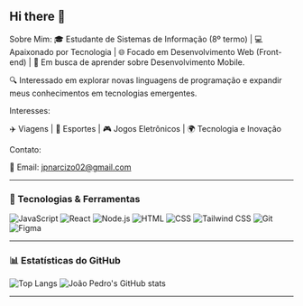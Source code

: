 ## Hi there 👋

Sobre Mim:
🎓 Estudante de Sistemas de Informação (8º termo) | 💻 Apaixonado por Tecnologia | 🌐 Focado em Desenvolvimento Web (Front-end) | 📱 Em busca de aprender sobre Desenvolvimento Mobile.

🔍 Interessado em explorar novas linguagens de programação e expandir meus conhecimentos em tecnologias emergentes.

Interesses:

✈️ Viagens | 🏅 Esportes | 🎮 Jogos Eletrônicos | 🌍 Tecnologia e Inovação

Contato:

📧 Email: jpnarcizo02@gmail.com
  
---

### 🚀 Tecnologias & Ferramentas

![JavaScript](https://img.shields.io/badge/-JavaScript-F7DF1E?logo=javascript&logoColor=black&style=for-the-badge)
![React](https://img.shields.io/badge/-React-61DAFB?logo=react&logoColor=white&style=for-the-badge)
![Node.js](https://img.shields.io/badge/-Node.js-339933?logo=node.js&logoColor=white&style=for-the-badge)
![HTML](https://img.shields.io/badge/-HTML5-E34F26?logo=html5&logoColor=white&style=for-the-badge)
![CSS](https://img.shields.io/badge/-CSS3-1572B6?logo=css3&logoColor=white&style=for-the-badge)
![Tailwind CSS](https://img.shields.io/badge/-Tailwind-38B2AC?logo=tailwind-css&logoColor=white&style=for-the-badge)
![Git](https://img.shields.io/badge/-Git-F05032?logo=git&logoColor=white&style=for-the-badge)
![Figma](https://img.shields.io/badge/-Figma-F24E1E?logo=figma&logoColor=white&style=for-the-badge)

---

### 📊 Estatísticas do GitHub

![Top Langs](https://github-readme-stats.vercel.app/api/top-langs/?username=JoaoNrz&layout=compact&theme=default)
![João Pedro's GitHub stats](https://github-readme-stats.vercel.app/api?username=JoaoNrz&show_icons=true&theme=default)

---
